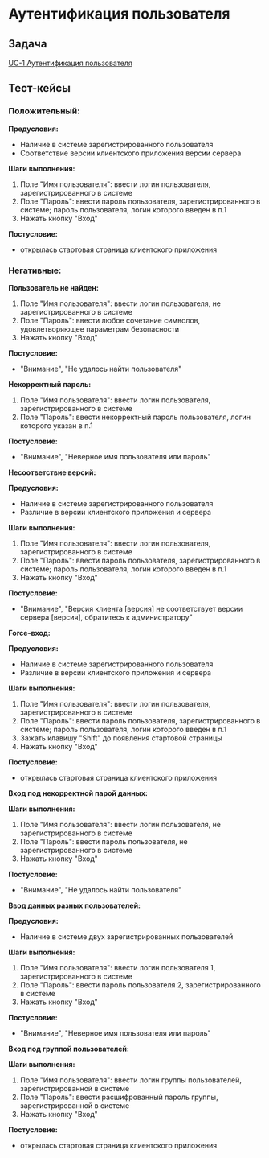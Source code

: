 # Аутентификация пользователя

## Задача

[UC-1 Аутентификация пользователя](../requirements.md#_13)

## Тест-кейсы

### Положительный:

**Предусловия:**

- Наличие в системе зарегистрированного пользователя
- Соответствие версии клиентского приложения версии сервера

**Шаги выполнения:**

1. Поле "Имя пользователя": ввести логин пользователя, зарегистрированного в системе
2. Поле "Пароль": ввести пароль пользователя, зарегистрированного в системе; пароль пользователя, логин которого введен в п.1
3. Нажать кнопку "Вход"

**Постусловие:**

- открылась стартовая страница клиентского приложения

### Негативные:

**Пользователь не найден:**

1. Поле "Имя пользователя": ввести логин пользователя, не зарегистрированного в системе
2. Поле "Пароль": ввести любое сочетание символов, удовлетворяющее параметрам безопасности
3. Нажать кнопку "Вход"

**Постусловие:**

- "Внимание", "Не удалось найти пользователя"

**Некорректный пароль:**

1. Поле "Имя пользователя": ввести логин пользователя, зарегистрированного в системе
2. Поле "Пароль": ввести некорректный пароль пользователя, логин которого указан в п.1

**Постусловие:**

- "Внимание", "Неверное имя пользователя или пароль"

**Несоответствие версий:**

**Предусловия:**

- Наличие в системе зарегистрированного пользователя
- Различие в версии клиентского приложения и сервера

**Шаги выполнения:**

1. Поле "Имя пользователя": ввести логин пользователя, зарегистрированного в системе
2. Поле "Пароль": ввести пароль пользователя, зарегистрированного в системе; пароль пользователя, логин которого введен в п.1
3. Нажать кнопку "Вход"

**Постусловие:**

- "Внимание", "Версия клиента [версия] не соответствует версии сервера [версия], обратитесь к администратору"

**Force-вход:**

**Предусловия:**

- Наличие в системе зарегистрированного пользователя
- Различие в версии клиентского приложения и сервера

**Шаги выполнения:**

1. Поле "Имя пользователя": ввести логин пользователя, зарегистрированного в системе
2. Поле "Пароль": ввести пароль пользователя, зарегистрированного в системе; пароль пользователя, логин которого введен в п.1
3. Зажать клавишу "Shift" до появления стартовой страницы
4. Нажать кнопку "Вход"

**Постусловие:**

- открылась стартовая страница клиентского приложения

**Вход под некорректной парой данных:**

**Шаги выполнения:**

1. Поле "Имя пользователя": ввести логин пользователя, не зарегистрированного в системе
2. Поле "Пароль": ввести пароль пользователя, не зарегистрированного в системе
3. Нажать кнопку "Вход"

**Постусловие:**

- "Внимание", "Не удалось найти пользователя"

**Ввод данных разных пользователей:**

**Предусловия:**

- Наличие в системе двух зарегистрированных пользователей

**Шаги выполнения:**

1. Поле "Имя пользователя": ввести логин пользователя 1, зарегистрированного в системе
2. Поле "Пароль": ввести пароль пользователя 2, зарегистрированного в системе
3. Нажать кнопку "Вход"

**Постусловие:**

- "Внимание", "Неверное имя пользователя или пароль"

**Вход под группой пользователей:**

**Шаги выполнения:**

1. Поле "Имя пользователя": ввести логин группы пользователей, зарегистрированной в системе
2. Поле "Пароль": ввести расшифрованный пароль группы, зарегистрированной в системе
3. Нажать кнопку "Вход"

**Постусловие:**

- открылась стартовая страница клиентского приложения